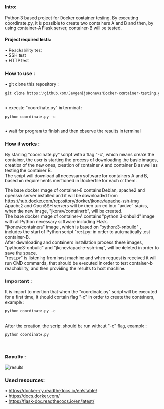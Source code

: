 #### Intro:</br>

Python 3 based project for Docker container testing. By executing coordinate.py, it is possible to create two containers A and B and then, by using container-A Flask server, container-B will be tested.</br>

#### Project required tests:</br>

• Reachability test</br>
• SSH test</br>
• HTTP test</br>

### How to use : </br>

• git clone this repository :
```python
git clone https://github.com/JevgenijsKonevs/Docker-container-testing.git
```
</br>
• execute "coordinate.py" in terminal : 

```python
python coordinate.py -c
```

</br>
• wait for program to finish and then observe the results in terminal</br>

### How it works : </br>

By starting "coordinate.py" script with a flag "-c", which means create the container, the user is starting the process of downloading the basic images, creation of the new ones, creation of container A and container B as well as testing the container B. </br>
The script will download all necessary software for containers A and B, based on requirements mentioned in Dockerfile for each of them.</br>

The base docker image of container-B contains Debian, apache2 and openssh server installed and it will be downloaded from https://hub.docker.com/repository/docker/jkonev/apache-ssh-img</br> Apache2 and OpenSSH servers will be then turned into "active" status, when the new image, "jkonev/containerb", will be created. </br>
The base docker image of container-A contains "python:3-onbuild" image with all Python necessary software including Flask. </br>
"jkonev/containera" image , which is based on "python:3-onbuild" , includes the start of Python script "rest.py: in order to automatically test container-B.</br>
After downloading and containers installation process these images, "python:3-onbuild" and "jkonev/apache-ssh-img", will be deleted in order to save the space.</br>
"rest.py" is listening from host machine and when request is received it will run CMD commands, that should be executed in order to test container-b reachability, and then providing the results to host machine.

### Important : </br>

It is import to mention that when the "coordinate.oy" script will be executed for a first time, it should contain flag "-c" in order to create the containers, example :
```python
python coordinate.py -c
```
</br> 
After the creation, the script should be run without "-c" flag, example :

```python
python coordinate.py 
```
</br> 

### Results : </br>


![results](https://user-images.githubusercontent.com/55871427/106454730-df0be180-6493-11eb-9da2-b11d8eea0bfb.JPG)

### Used resources: </br>
• https://docker-py.readthedocs.io/en/stable/</br>
• https://docs.docker.com/</br>
• https://flask-doc.readthedocs.io/en/latest/</br>
